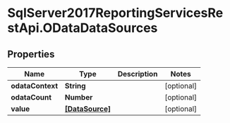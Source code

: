 # SqlServer2017ReportingServicesRestApi.ODataDataSources

## Properties
Name | Type | Description | Notes
------------ | ------------- | ------------- | -------------
**odataContext** | **String** |  | [optional] 
**odataCount** | **Number** |  | [optional] 
**value** | [**[DataSource]**](DataSource.md) |  | [optional] 


